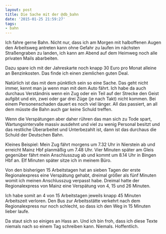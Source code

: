 ```yaml
---
layout: post
title: Die Sache mit der @db_bahn
date: '2015-01-25 21:59:27'
tags:
- bahn
---
```


Ich fahre gerne Bahn. Nicht nur, dass ich am Morgen mit halboffenen Augen den Arbeitsweg antreten kann ohne Gefahr zu laufen im nächsten Straßengraben zu landen, ich kann am Abend auf dem Heimweg noch alle privaten Mails abarbeiten.

Dazu spare ich mit der Jahreskarte noch knapp 30 Euro pro Monat alleine an Benzinkosten. Das finde ich einen ziemlichen guten Deal.

Natürlich ist das mit dem pünktlich sein so eine Sache. Das geht nicht immer, kennt man ja wenn man mit dem Auto fährt. Ich habe da auch durchaus Verständnis wenn ein Zug oder ein Teil auf der Strecke den Geist aufgibt und ein, zwei oder gar drei Züge (je nach Takt) nicht kommen. Bei einem Personenschaden dauert es noch viel länger. All das passiert, an all dem müsste die Bahn auch gar keine Schuld treffen.

Wenn die Verspätungen aber daher rühren das man sich zu Tode spart, Wartungsintervalle massiv ausdehnt und viel zu wenig Personal besitzt und das restliche Überarbeitet und Unterbezahlt ist, dann ist das durchaus die Schuld der Deutschen Bahn.

Kleines Beispiel:
Mein Zug fährt morgens um 7.32 Uhr in Nierstein ab und erreicht Mainz Hbf planmäßig um 7.48 Uhr. Vier Minuten später am Gleis gegenüber fährt mein Anschlusszug ab und kommt um 8.14 Uhr in Bingen Hbf an. Elf Minuten später sitze ich in meinem Büro.

Von den bisherigen 15 Arbeitstagen hat an sieben Tagen der erste Regionalexpress eine Verspätung gehabt, dreimal größer als fünf Minuten womit ich meinen Anschlusszug verpasst habe. Dreimal hatte der Regionalexpress von Mainz eine Verspätung von 4, 15 und 26 Minuten.

Ich habe somit an 4 von 15 Arbeitstagen jeweils knapp 45 Minuten Arbeitszeit verloren. Den Bus zur Arbeitsstätte verkehrt nach dem Regionalexpress nur noch schlecht, so dass ich den Weg in 15 Minuten lieber laufe.

Da staut sich so einiges an Hass an. Und ich bin froh, dass ich diese Texte niemals nach so einem Tag schreiben kann. Niemals. Hoffentlich.

